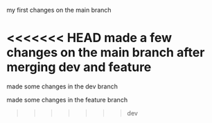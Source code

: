 my first changes on the main branch

<<<<<<< HEAD
made a few changes on the main branch after merging dev and feature
=======
made some changes in the dev branch

made some changes in the feature branch
>>>>>>> dev
